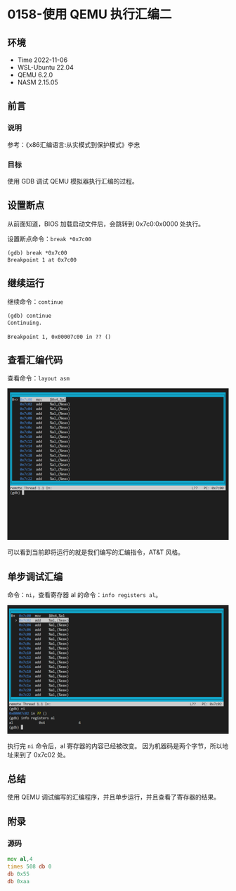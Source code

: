 # 0158-使用 QEMU 执行汇编二

## 环境

- Time 2022-11-06
- WSL-Ubuntu 22.04
- QEMU 6.2.0
- NASM 2.15.05

## 前言

### 说明

参考：《x86汇编语言:从实模式到保护模式》李忠

### 目标

使用 GDB 调试 QEMU 模拟器执行汇编的过程。

## 设置断点

从前面知道，BIOS 加载启动文件后，会跳转到 0x7c0:0x0000 处执行。

设置断点命令：`break *0x7c00`

```text
(gdb) break *0x7c00
Breakpoint 1 at 0x7c00
```

## 继续运行

继续命令：`continue`

```text
(gdb) continue
Continuing.

Breakpoint 1, 0x00007c00 in ?? ()
```

## 查看汇编代码

查看命令：`layout asm`

![查看汇编代码][1]

可以看到当前即将运行的就是我们编写的汇编指令，AT&T 风格。

## 单步调试汇编

命令：`ni`，查看寄存器 al 的命令：`info registers al`。

![单步调试][2]

执行完 `ni` 命令后，al 寄存器的内容已经被改变。
因为机器码是两个字节，所以地址来到了 0x7c02 处。

## 总结

使用 QEMU 调试编写的汇编程序，并且单步运行，并且查看了寄存器的结果。

[1]: images/layout-asm.png
[2]: images/asm-debug.png

## 附录

### 源码

```asm
mov al,4
times 508 db 0
db 0x55
db 0xaa
```
